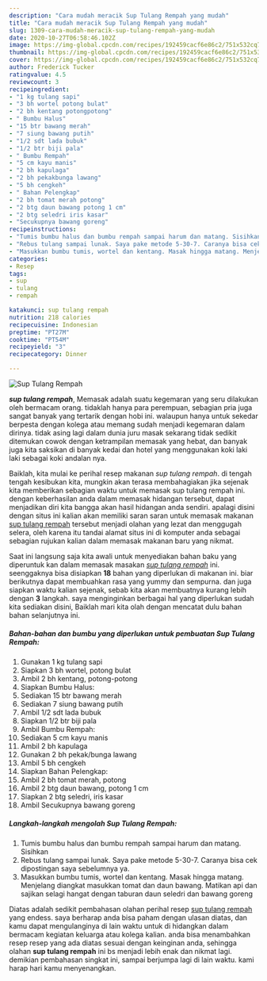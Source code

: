 ```yaml
---
description: "Cara mudah meracik Sup Tulang Rempah yang mudah"
title: "Cara mudah meracik Sup Tulang Rempah yang mudah"
slug: 1309-cara-mudah-meracik-sup-tulang-rempah-yang-mudah
date: 2020-10-27T06:58:46.102Z
image: https://img-global.cpcdn.com/recipes/192459cacf6e86c2/751x532cq70/sup-tulang-rempah-foto-resep-utama.jpg
thumbnail: https://img-global.cpcdn.com/recipes/192459cacf6e86c2/751x532cq70/sup-tulang-rempah-foto-resep-utama.jpg
cover: https://img-global.cpcdn.com/recipes/192459cacf6e86c2/751x532cq70/sup-tulang-rempah-foto-resep-utama.jpg
author: Frederick Tucker
ratingvalue: 4.5
reviewcount: 3
recipeingredient:
- "1 kg tulang sapi"
- "3 bh wortel potong bulat"
- "2 bh kentang potongpotong"
- " Bumbu Halus"
- "15 btr bawang merah"
- "7 siung bawang putih"
- "1/2 sdt lada bubuk"
- "1/2 btr biji pala"
- " Bumbu Rempah"
- "5 cm kayu manis"
- "2 bh kapulaga"
- "2 bh pekakbunga lawang"
- "5 bh cengkeh"
- " Bahan Pelengkap"
- "2 bh tomat merah potong"
- "2 btg daun bawang potong 1 cm"
- "2 btg seledri iris kasar"
- "Secukupnya bawang goreng"
recipeinstructions:
- "Tumis bumbu halus dan bumbu rempah sampai harum dan matang. Sisihkan"
- "Rebus tulang sampai lunak. Saya pake metode 5-30-7. Caranya bisa cek dipostingan saya sebelumnya ya."
- "Masukkan bumbu tumis, wortel dan kentang. Masak hingga matang. Menjelang diangkat masukkan tomat dan daun bawang. Matikan api dan sajikan selagi hangat dengan taburan daun seledri dan bawang goreng"
categories:
- Resep
tags:
- sup
- tulang
- rempah

katakunci: sup tulang rempah 
nutrition: 218 calories
recipecuisine: Indonesian
preptime: "PT27M"
cooktime: "PT54M"
recipeyield: "3"
recipecategory: Dinner

---
```



![Sup Tulang Rempah](https://img-global.cpcdn.com/recipes/192459cacf6e86c2/751x532cq70/sup-tulang-rempah-foto-resep-utama.jpg)

<b><i>sup tulang rempah</i></b>, Memasak adalah suatu kegemaran yang seru dilakukan oleh bermacam orang. tidaklah hanya para perempuan, sebagian pria juga sangat banyak yang tertarik dengan hobi ini. walaupun hanya untuk sekedar berpesta dengan kolega atau memang sudah menjadi kegemaran dalam dirinya. tidak asing lagi dalam dunia juru masak sekarang tidak sedikit ditemukan cowok dengan ketrampilan memasak yang hebat, dan banyak juga kita saksikan di banyak kedai dan hotel yang menggunakan koki laki laki sebagai koki andalan nya.



Baiklah, kita mulai ke perihal resep makanan <i>sup tulang rempah</i>. di tengah tengah kesibukan kita, mungkin akan terasa membahagiakan jika sejenak kita memberikan sebagian waktu untuk memasak sup tulang rempah ini. dengan keberhasilan anda dalam memasak hidangan tersebut, dapat menjadikan diri kita bangga akan hasil hidangan anda sendiri. apalagi disini dengan situs ini kalian akan memiliki saran saran untuk memasak makanan <u>sup tulang rempah</u> tersebut menjadi olahan yang lezat dan menggugah selera, oleh karena itu tandai alamat situs ini di komputer anda sebagai sebagian rujukan kalian dalam memasak makanan baru yang nikmat.


Saat ini langsung saja kita awali untuk menyediakan bahan baku yang diperuntuk kan dalam memasak masakan <u><i>sup tulang rempah</i></u> ini. seenggaknya bisa disiapkan <b>18</b> bahan yang diperlukan di makanan ini. biar berikutnya dapat membuahkan rasa yang yummy dan sempurna. dan juga siapkan waktu kalian sejenak, sebab kita akan membuatnya kurang lebih dengan <b>3</b> langkah. saya menginginkan berbagai hal yang diperlukan sudah kita sediakan disini, Baiklah mari kita olah dengan mencatat dulu bahan bahan selanjutnya ini.

<!--inarticleads1-->

##### Bahan-bahan dan bumbu yang diperlukan untuk pembuatan Sup Tulang Rempah:

1. Gunakan 1 kg tulang sapi
1. Siapkan 3 bh wortel, potong bulat
1. Ambil 2 bh kentang, potong-potong
1. Siapkan  Bumbu Halus:
1. Sediakan 15 btr bawang merah
1. Sediakan 7 siung bawang putih
1. Ambil 1/2 sdt lada bubuk
1. Siapkan 1/2 btr biji pala
1. Ambil  Bumbu Rempah:
1. Sediakan 5 cm kayu manis
1. Ambil 2 bh kapulaga
1. Gunakan 2 bh pekak/bunga lawang
1. Ambil 5 bh cengkeh
1. Siapkan  Bahan Pelengkap:
1. Ambil 2 bh tomat merah, potong
1. Ambil 2 btg daun bawang, potong 1 cm
1. Siapkan 2 btg seledri, iris kasar
1. Ambil Secukupnya bawang goreng




<!--inarticleads2-->

##### Langkah-langkah mengolah Sup Tulang Rempah:

1. Tumis bumbu halus dan bumbu rempah sampai harum dan matang. Sisihkan
1. Rebus tulang sampai lunak. Saya pake metode 5-30-7. Caranya bisa cek dipostingan saya sebelumnya ya.
1. Masukkan bumbu tumis, wortel dan kentang. Masak hingga matang. Menjelang diangkat masukkan tomat dan daun bawang. Matikan api dan sajikan selagi hangat dengan taburan daun seledri dan bawang goreng




Diatas adalah sedikit pembahasan olahan perihal resep <u>sup tulang rempah</u> yang endess. saya berharap anda bisa paham dengan ulasan diatas, dan kamu dapat mengulanginya di lain waktu untuk di hidangkan dalam bermacam kegiatan keluarga atau kolega kalian. anda bisa menambahkan resep resep yang ada diatas sesuai dengan keinginan anda, sehingga olahan <b>sup tulang rempah</b> ini bs menjadi lebih enak dan nikmat lagi. demikian pembahasan singkat ini, sampai berjumpa lagi di lain waktu. kami harap hari kamu menyenangkan.
